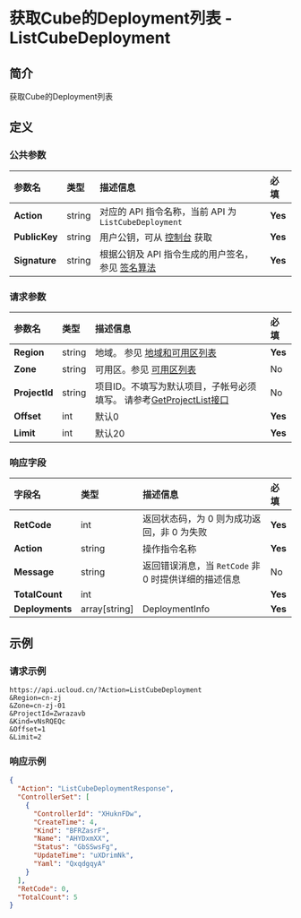 # 获取Cube的Deployment列表 - ListCubeDeployment

## 简介

获取Cube的Deployment列表









## 定义

### 公共参数

| 参数名 | 类型 | 描述信息 | 必填 |
|:---|:---|:---|:---|
| **Action**     | string  | 对应的 API 指令名称，当前 API 为 `ListCubeDeployment`                        | **Yes** |
| **PublicKey**  | string  | 用户公钥，可从 [控制台](https://console.ucloud.cn/uapi/apikey) 获取                                             | **Yes** |
| **Signature**  | string  | 根据公钥及 API 指令生成的用户签名，参见 [签名算法](api/summary/signature.md)  | **Yes** |

### 请求参数

| 参数名 | 类型 | 描述信息 | 必填 |
|:---|:---|:---|:---|
| **Region** | string | 地域。 参见 [地域和可用区列表](https://docs.ucloud.cn/api/summary/regionlist) |**Yes**|
| **Zone** | string | 可用区。参见 [可用区列表](https://docs.ucloud.cn/api/summary/regionlist) |No|
| **ProjectId** | string | 项目ID。不填写为默认项目，子帐号必须填写。 请参考[GetProjectList接口](https://docs.ucloud.cn/api/summary/get_project_list) |No|
| **Offset** | int | 默认0 |**Yes**|
| **Limit** | int | 默认20 |**Yes**|

### 响应字段

| 字段名 | 类型 | 描述信息 | 必填 |
|:---|:---|:---|:---|
| **RetCode** | int | 返回状态码，为 0 则为成功返回，非 0 为失败 |**Yes**|
| **Action** | string | 操作指令名称 |**Yes**|
| **Message** | string | 返回错误消息，当 `RetCode` 非 0 时提供详细的描述信息 |No|
| **TotalCount** | int |  |**Yes**|
| **Deployments** | array[string] | DeploymentInfo |**Yes**|




## 示例

### 请求示例
    
```
https://api.ucloud.cn/?Action=ListCubeDeployment
&Region=cn-zj
&Zone=cn-zj-01
&ProjectId=Zwrazavb
&Kind=vNsRQEQc
&Offset=1
&Limit=2
```

### 响应示例
    
```json
{
  "Action": "ListCubeDeploymentResponse",
  "ControllerSet": [
    {
      "ControllerId": "XHuknFDw",
      "CreateTime": 4,
      "Kind": "BFRZasrF",
      "Name": "AHYDxmXX",
      "Status": "GbSSwsFg",
      "UpdateTime": "uXDrimNk",
      "Yaml": "QxqdgqyA"
    }
  ],
  "RetCode": 0,
  "TotalCount": 5
}
```





